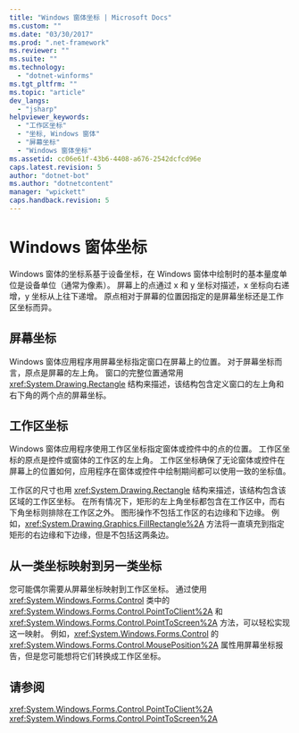 ```yaml
---
title: "Windows 窗体坐标 | Microsoft Docs"
ms.custom: ""
ms.date: "03/30/2017"
ms.prod: ".net-framework"
ms.reviewer: ""
ms.suite: ""
ms.technology: 
  - "dotnet-winforms"
ms.tgt_pltfrm: ""
ms.topic: "article"
dev_langs: 
  - "jsharp"
helpviewer_keywords: 
  - "工作区坐标"
  - "坐标, Windows 窗体"
  - "屏幕坐标"
  - "Windows 窗体坐标"
ms.assetid: cc06e61f-43b6-4408-a676-2542dcfcd96e
caps.latest.revision: 5
author: "dotnet-bot"
ms.author: "dotnetcontent"
manager: "wpickett"
caps.handback.revision: 5
---
```

# Windows 窗体坐标
Windows 窗体的坐标系基于设备坐标，在 Windows 窗体中绘制时的基本量度单位是设备单位（通常为像素）。  屏幕上的点通过 x 和 y 坐标对描述，x 坐标向右递增，y 坐标从上往下递增。  原点相对于屏幕的位置因指定的是屏幕坐标还是工作区坐标而异。  
  
## 屏幕坐标  
 Windows 窗体应用程序用屏幕坐标指定窗口在屏幕上的位置。  对于屏幕坐标而言，原点是屏幕的左上角。  窗口的完整位置通常用 <xref:System.Drawing.Rectangle> 结构来描述，该结构包含定义窗口的左上角和右下角的两个点的屏幕坐标。  
  
## 工作区坐标  
 Windows 窗体应用程序使用工作区坐标指定窗体或控件中的点的位置。  工作区坐标的原点是控件或窗体的工作区的左上角。  工作区坐标确保了无论窗体或控件在屏幕上的位置如何，应用程序在窗体或控件中绘制期间都可以使用一致的坐标值。  
  
 工作区的尺寸也用 <xref:System.Drawing.Rectangle> 结构来描述，该结构包含该区域的工作区坐标。  在所有情况下，矩形的左上角坐标都包含在工作区中，而右下角坐标则排除在工作区之外。  图形操作不包括工作区的右边缘和下边缘。  例如，<xref:System.Drawing.Graphics.FillRectangle%2A> 方法将一直填充到指定矩形的右边缘和下边缘，但是不包括这两条边。  
  
## 从一类坐标映射到另一类坐标  
 您可能偶尔需要从屏幕坐标映射到工作区坐标。  通过使用 <xref:System.Windows.Forms.Control> 类中的 <xref:System.Windows.Forms.Control.PointToClient%2A> 和 <xref:System.Windows.Forms.Control.PointToScreen%2A> 方法，可以轻松实现这一映射。  例如，<xref:System.Windows.Forms.Control> 的 <xref:System.Windows.Forms.Control.MousePosition%2A> 属性用屏幕坐标报告，但是您可能想将它们转换成工作区坐标。  
  
## 请参阅  
 <xref:System.Windows.Forms.Control.PointToClient%2A>   
 <xref:System.Windows.Forms.Control.PointToScreen%2A>